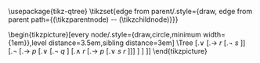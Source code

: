 ---
---
\usepackage{tikz-qtree}
\tikzset{edge from parent/.style={draw, edge from parent path={(\tikzparentnode) -- (\tikzchildnode)}}}

\begin{tikzpicture}[every node/.style={draw,circle,minimum width={1em}},level distance=3.5em,sibling distance=3em]
    \Tree
     [.$\lor$
        [.$\rightarrow$  $r$
            [.$\neg$ $s$ ]] 
        [.$\neg$ [.$\rightarrow$ $p$ [.$\lor$ [.$\neg$ $q$
        ]
        [.$\land$  $r$
            [.$\rightarrow$ $p$ [.$\lor$ $s$ $r$ ]]] 
         ] ]
        ]]
\end{tikzpicture}